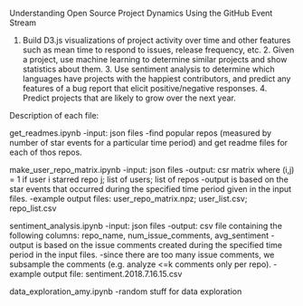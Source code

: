 Understanding Open Source Project Dynamics Using the GitHub Event Stream

1. Build D3.js visualizations of project activity over time and other features such as mean time to respond to issues, release frequency, etc. 2. Given a project, use machine learning to determine similar projects and show statistics about them. 3. Use sentiment analysis to determine which languages have projects with the happiest contributors, and predict any features of a bug report that elicit positive/negative responses. 4. Predict projects that are likely to grow over the next year.

Description of each file:

get_readmes.ipynb
-input: json files
-find popular repos (measured by number of star events for a particular time period) and get readme files for each of thos repos.

make_user_repo_matrix.ipynb
-input: json files
-output: csr matrix where (i,j) = 1 if user i starred repo j; list of users; list of repos
-output is based on the star events that occurred during the specified time period given in the input files. 
-example output files: user_repo_matrix.npz; user_list.csv; repo_list.csv

sentiment_analysis.ipynb
-input: json files
-output: csv file containing the following columns: repo_name, num_issue_comments, avg_sentiment
-output is based on the issue comments created during the specified time period in the input files. 
-since there are too many issue comments, we subsample the comments (e.g. analyze <=k comments only per repo). 
-example output file: sentiment.2018.7.16.15.csv

data_exploration_amy.ipynb
-random stuff for data exploration
